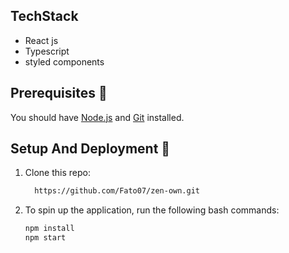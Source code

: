 ## TechStack
- React js
- Typescript
- styled components

## Prerequisites 🍪

You should have [Node.js](https://nodejs.org/en/) and [Git](https://git-scm.com/) installed.

## Setup And Deployment 🔧

1. Clone this repo:

   ```bash
     https://github.com/Fato07/zen-own.git
   ```

2. To spin up the application, run the following bash commands:

   ```bash
   npm install
   npm start
   ```